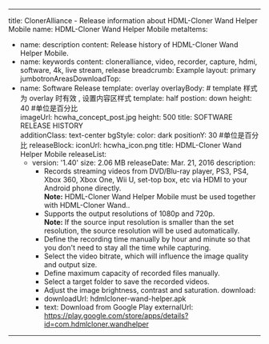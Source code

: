 ---

title: ClonerAlliance - Release information about HDML-Cloner Wand Helper Mobile
name: HDML-Cloner Wand Helper Mobile
metaItems:
  - name: description
    content: Release history of HDML-Cloner Wand Helper Mobile.
  - name: keywords
    content: cloneralliance, video, recorder, capture, hdmi, software, 4k, live stream, release
breadcrumb: Example
layout: primary
jumbotronAreasDownloadTop:
  - name: Software Release
    template: overlay
    overlayBody: # template 样式为 overlay 时有效 , 设置内容区样式
      template: half
      postion: down
      height: 40 #单位是百分比  
    imageUrl: hcwha_concept_post.jpg
    height: 500
    title: SOFTWARE RELEASE HISTORY    
    additionClass: text-center
    bgStyle:
      color: dark
      positionY: 30 #单位是百分比
releaseBlock:
  iconUrl: hcwha_icon.png
  title: HDML-Cloner Wand Helper Mobile
  releaseList:
    - version: '1.40'
      size: 2.06 MB
      releaseDate: Mar. 21, 2016 
      description: 
        - Records streaming videos from DVD/Blu-ray player, PS3, PS4, Xbox 360, Xbox One, Wii U, set-top box, etc via HDMI to your Android phone directly. <br>
         <b>Note:</b> HDML-Cloner Wand Helper Mobile must be used together with HDML-Cloner Wand.. 
        - Supports the output resolutions of 1080p and 720p. <br> 
         <b>Note:</b> If the source input resolution is smaller than the set resolution, the source resolution will be used automatically.
        - Define the recording time manually by hour and minute so that you don't need to stay all the time while capturing.
        - Select the video bitrate, which will influence the image quality and output size. 
        - Define maximum capacity of recorded files manually.
        - Select a target folder to save the recorded videos.
        - Adjust the image brightness, contrast and saturation. 
      download:
        - downloadUrl: hdmlcloner-wand-helper.apk
        - text: Download from Google Play
          externalUrl: https://play.google.com/store/apps/details?id=com.hdmlcloner.wandhelper

---